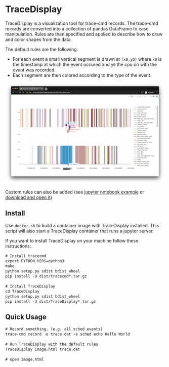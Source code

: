 # TraceDisplay

TraceDisplay is a visualization tool for trace-cmd records.
The trace-cmd records are converted into a collection of pandas DataFrame to ease manipulation.
Rules are then specified and applied to describe how to draw and color shapes from the data.

The default rules are the following:
* For each event a small vertical segment is drawn at `(x0,y0)` where `x0` is the timestamp at which the event occured and `y0` the cpu on with the event was recorded.
* Each segment are then colored according to the type of the event.

![small-full-trace.png](./docs/small-full-trace.png)

Custom rules can also be added (see [jupyter notebook example](./tests/jupyter/TestInteractiveTraceDisplay.ipynb) or [download and open it](./docs/small-sched-trace.notebook.html))

## Install

Use `docker.sh` to build a container image with TraceDisplay installed.
This script will also start a TraceDisplay container that runs a jupyter server.

If you want to install TraceDisplay on your machine follow these instructions:

```
# Install tracecmd
export PYTHON_VERS=python3
make
python setup.py sdist bdist_wheel
pip install -U dist/tracecmd*.tar.gz

# Install TraceDisplay
cd TraceDisplay
python setup.py sdist bdist_wheel
pip install -U dist/TraceDisplay*.tar.gz
```

## Quick Usage

```
# Record something. (e.g. all sched events)
trace-cmd record -o trace.dat -e sched echo Hello World

# Run TraceDisplay with the default rules
TraceDisplay image.html trace.dat

# open image.html
```
